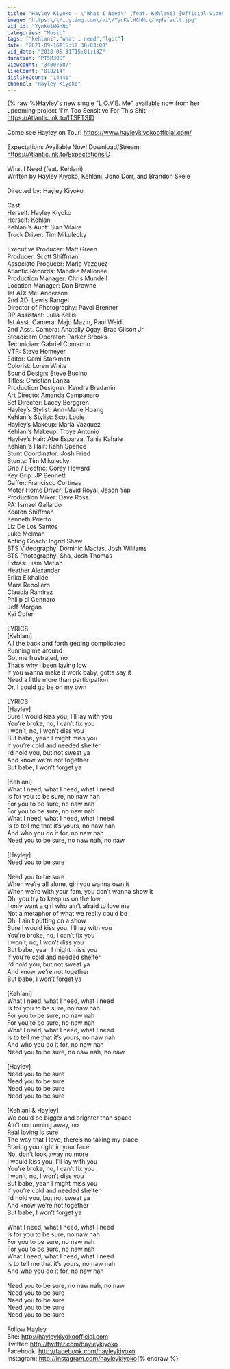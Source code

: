 ```yaml
---
title: "Hayley Kiyoko - \"What I Need\" (feat. Kehlani) [Official Video]"
image: "https:\/\/i.ytimg.com\/vi\/YynKelHGhNc\/hqdefault.jpg"
vid_id: "YynKelHGhNc"
categories: "Music"
tags: ["kehlani","what i need","lgbt"]
date: "2021-09-16T15:17:38+03:00"
vid_date: "2018-05-31T15:01:13Z"
duration: "PT5M30S"
viewcount: "34007587"
likeCount: "818214"
dislikeCount: "14441"
channel: "Hayley Kiyoko"
---
```

{% raw %}Hayley's new single &quot;L.O.V.E. Me&quot; available now from her upcoming project 'I'm Too Sensitive For This Shit' - <a rel="nofollow" target="blank" href="https://Atlantic.lnk.to/ITSFTSID">https://Atlantic.lnk.to/ITSFTSID</a><br /><br />Come see Hayley on Tour! <a rel="nofollow" target="blank" href="https://www.hayleykiyokoofficial.com/">https://www.hayleykiyokoofficial.com/</a><br /><br />Expectations Available Now! Download/Stream: <a rel="nofollow" target="blank" href="https://Atlantic.lnk.to/ExpectationsID">https://Atlantic.lnk.to/ExpectationsID</a><br /><br />What I Need (feat. Kehlani)<br />Written by Hayley Kiyoko, Kehlani, Jono Dorr, and Brandon Skeie<br /><br />Directed by:  Hayley Kiyoko<br /><br />Cast:<br />Herself:  Hayley Kiyoko<br />Herself:  Kehlani<br />Kehlani’s Aunt:  Sian Vilaire<br />Truck Driver:   Tim Mikulecky<br /><br />Executive Producer:  Matt Green<br />Producer:  Scott Shiffman<br />Associate Producer:  Marla Vazquez<br />Atlantic Records:  Mandee Mallonee<br />Production Manager:  Chris Mundell<br />Location Manager:  Dan Browne<br />1st AD:  Mel Anderson<br />2nd AD:  Lewis Rangel<br />Director of Photography:  Pavel Brenner<br />DP Assistant:  Julia Kellis<br />1st Asst. Camera:  Majd Mazin, Paul Weidt<br />2nd Asst. Camera:  Anatoliy Ogay, Brad Gilson Jr<br />Steadicam Operator:  Parker Brooks<br />Technician:  Gabriel Comacho<br />VTR:  Steve Homeyer<br />Editor:  Cami Starkman<br />Colorist:  Loren White<br />Sound Design:  Steve Bucino<br />Titles:  Christian Lanza<br />Production Designer:  Kendra Bradanini<br />Art Directo:  Amanda Campanaro<br />Set Director:  Lacey Berggren<br />Hayley’s Stylist:  Ann-Marie Hoang<br />Kehlani’s Stylist:  Scot Louie<br />Hayley’s Makeup:  Marla Vazquez<br />Kehlani’s Makeup:  Troye Antonio<br />Hayley’s Hair:  Abe Esparza, Tania Kahale<br />Kehlani’s Hair:  Kahh Spence<br />Stunt Coordinator:  Josh Fried<br />Stunts:  Tim Mikulecky<br />Grip / Electric:  Corey Howard<br />Key Grip:  JP Bennett<br />Gaffer:  Francisco Cortinas<br />Motor Home Driver:  David Royal, Jason Yap<br />Production Mixer:  Dave Ross<br />PA: Ismael Gallardo<br />       Keaton Shiffman<br />       Kenneth Prierto<br />       Liz De Los Santos<br />       Luke Melman<br />Acting Coach:  Ingrid Shaw<br />BTS Videography:  Dominic Macias, Josh Williams<br />BTS Photography:  Sha, Josh Thomas<br />Extras:  Liam Metlan<br />              Heather Alexander<br />              Erika Elkhalide<br />              Mara Rebollero<br />             Claudia Ramirez<br />              Philip di Gennaro<br />             Jeff Morgan<br />             Kai Cofer<br /><br />LYRICS<br />[Kehlani]<br />All the back and forth getting complicated<br />Running me around<br />Got me frustrated, no<br />That’s why I been laying low<br />If you wanna make it work baby, gotta say it<br />Need a little more than participation<br />Or, I could go be on my own<br /><br />LYRICS<br />[Hayley]<br />Sure I would kiss you, I’ll lay with you<br />You’re broke, no, I can’t fix you<br />I won’t, no, I won’t diss you<br />But babe, yeah I might miss you<br />If you’re cold and needed shelter<br />I’d hold you, but not sweat ya<br />And know we’re not together<br />But babe, I won’t forget ya<br /><br />[Kehlani]<br />What I need, what I need, what I need<br />Is for you to be sure, no naw nah<br />For you to be sure, no naw nah<br />For you to be sure, no naw nah<br />What I need, what I need, what I need<br />Is to tell me that it’s yours, no naw nah<br />And who you do it for, no naw nah<br />Need you to be sure, no naw nah, no naw<br /><br />[Hayley]<br />Need you to be sure<br /><br />Need you to be sure<br />When we’re all alone, girl you wanna own it<br />When we’re with your fam, you don’t wanna show it<br />Oh, you try to keep us on the low<br />I only want a girl who ain’t afraid to love me<br />Not a metaphor of what we really could be<br />Oh, I ain’t putting on a show<br />Sure I would kiss you, I’ll lay with you<br />You’re broke, no, I can’t fix you<br />I won’t, no, I won’t diss you<br />But babe, yeah I might miss you<br />If you’re cold and needed shelter<br />I’d hold you, but not sweat ya<br />And know we’re not together<br />But babe, I won’t forget ya<br /><br />[Kehlani]<br />What I need, what I need, what I need<br />Is for you to be sure, no naw nah<br />For you to be sure, no naw nah<br />For you to be sure, no naw nah<br />What I need, what I need, what I need<br />Is to tell me that it’s yours, no naw nah<br />And who you do it for, no naw nah<br />Need you to be sure, no naw nah, no naw<br /><br />[Hayley]<br />Need you to be sure<br />Need you to be sure<br />Need you to be sure<br />Need you to be sure<br /><br />[Kehlani &amp; Hayley]<br />We could be bigger and brighter than space<br />Ain’t no running away, no<br />Real loving is sure<br />The way that I love, there’s no taking my place<br />Staring you right in your face<br />No, don’t look away no more<br />I would kiss you, I’ll lay with you<br />You’re broke, no, I can’t fix you<br />I won’t, no, I won’t diss you<br />But babe, yeah I might miss you<br />If you’re cold and needed shelter<br />I’d hold you, but not sweat ya<br />And know we’re not together<br />But babe, I won’t forget ya<br /><br />What I need, what I need, what I need<br />Is for you to be sure, no naw nah<br />For you to be sure, no naw nah<br />For you to be sure, no naw nah<br />What I need, what I need, what I need<br />Is to tell me that it’s yours, no naw nah<br />And who you do it for, no naw nah<br /><br />Need you to be sure, no naw nah, no naw<br />Need you to be sure<br />Need you to be sure<br />Need you to be sure<br />Need you to be sure<br /><br />Follow Hayley<br />Site: <a rel="nofollow" target="blank" href="http://hayleykiyokoofficial.com">http://hayleykiyokoofficial.com</a><br />Twitter: <a rel="nofollow" target="blank" href="http://twitter.com/hayleykiyoko">http://twitter.com/hayleykiyoko</a><br />Facebook: <a rel="nofollow" target="blank" href="http://facebook.com/hayleykiyoko">http://facebook.com/hayleykiyoko</a><br />Instagram: <a rel="nofollow" target="blank" href="http://instagram.com/hayleykiyoko">http://instagram.com/hayleykiyoko</a>{% endraw %}
